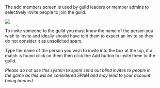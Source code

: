 ---
---
The add members screen is used by guild leaders or member admins to selectively invite people to join the guild.

[![](https://lohcdn.com/images/t_guildsam.jpg)](https://lohcdn.com/images/guildsam.jpg)

To invite someone to the guild you must know the name of the person you wish to invite and ideally should have told them to expect an invite so they do not consider it as unsolicited spam.

Type the name of the person you wish to invite into the box at the top, if a match is found click on them then click the Add button to invite them to the guild.

_Please do not use this system to spam send out blind invites to people in the game as this will be considered SPAM and may lead to your account being banned._